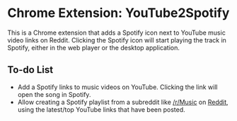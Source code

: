 # Chrome Extension: YouTube2Spotify

This is a Chrome extension that adds a Spotify icon next to YouTube music video 
links on Reddit. Clicking the Spotify icon will start playing the track in 
Spotify, either in the web player or the desktop application.

## To-do List

* Add a Spotify links to music videos on YouTube. Clicking the link will open the song in Spotify.
* Allow creating a Spotify playlist from a subreddit like [/r/Music](http://www.reddit.com/r/Music) on [Reddit](http://www.reddit.com), using the latest/top YouTube links that have been posted.